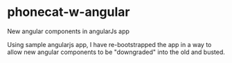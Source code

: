 # phonecat-w-angular
New angular components in angularJs app

Using sample angularjs app, I have re-bootstrapped the app in a way to allow new angular components to be "downgraded" into the old and busted.
